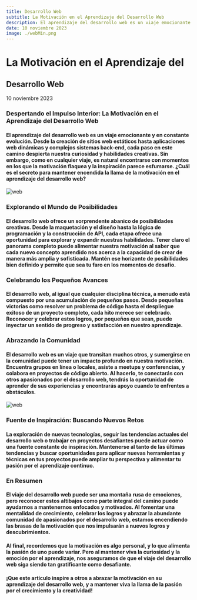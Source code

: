 ```yaml
---
title: Desarrollo Web
subtitle: La Motivación en el Aprendizaje del Desarrollo Web
description: El aprendizaje del desarrollo web es un viaje emocionante y en constante evolución. Cada paso en este camino despierta nuestra curiosidad y habilidades creativas. Sin embargo, como en cualquier viaje, es natural encontrarse con momentos en los que la motivación flaquea y la inspiración parece esfumarse.
date: 10 noviembre 2023
image: ./webMin.png
---
```


# La Motivación en el Aprendizaje del
## Desarrollo Web

10 noviembre 2023

### Despertando el Impulso Interior: La Motivación en el Aprendizaje del Desarrollo Web

#### El aprendizaje del desarrollo web es un viaje emocionante y en constante evolución. Desde la creación de sitios web estáticos hasta aplicaciones web dinámicas y complejos sistemas back-end, cada paso en este camino despierta nuestra curiosidad y habilidades creativas. Sin embargo, como en cualquier viaje, es natural encontrarse con momentos en los que la motivación flaquea y la inspiración parece esfumarse. ¿Cuál es el secreto para mantener encendida la llama de la motivación en el aprendizaje del desarrollo web?

![web](./web.png)

### Explorando el Mundo de Posibilidades

#### El desarrollo web ofrece un sorprendente abanico de posibilidades creativas. Desde la maquetación y el diseño hasta la lógica de programación y la construcción de API, cada etapa ofrece una oportunidad para explorar y expandir nuestras habilidades. Tener claro el panorama completo puede alimentar nuestra motivación al saber que cada nuevo concepto aprendido nos acerca a la capacidad de crear de manera más amplia y sofisticada. Mantén ese horizonte de posibilidades bien definido y permite que sea tu faro en los momentos de desafío.

### Celebrando los Pequeños Avances

#### El desarrollo web, al igual que cualquier disciplina técnica, a menudo está compuesto por una acumulación de pequeños pasos. Desde pequeñas victorias como resolver un problema de código hasta el despliegue exitoso de un proyecto completo, cada hito merece ser celebrado. Reconocer y celebrar estos logros, por pequeños que sean, puede inyectar un sentido de progreso y satisfacción en nuestro aprendizaje.

### Abrazando la Comunidad

#### El desarrollo web es un viaje que transitan muchos otros, y sumergirse en la comunidad puede tener un impacto profundo en nuestra motivación. Encuentra grupos en línea o locales, asiste a meetups y conferencias, y colabora en proyectos de código abierto. Al hacerlo, te conectarás con otros apasionados por el desarrollo web, tendrás la oportunidad de aprender de sus experiencias y encontrarás apoyo cuando te enfrentes a obstáculos.

![web](./web1.png)

### Fuente de Inspiración: Buscando Nuevos Retos

#### La exploración de nuevas tecnologías, seguir las tendencias actuales del desarrollo web o trabajar en proyectos desafiantes puede actuar como una fuente constante de inspiración. Mantenerse al tanto de las últimas tendencias y buscar oportunidades para aplicar nuevas herramientas y técnicas en tus proyectos puede ampliar tu perspectiva y alimentar tu pasión por el aprendizaje continuo.

### En Resumen

#### El viaje del desarrollo web puede ser una montaña rusa de emociones, pero reconocer estos altibajos como parte integral del camino puede ayudarnos a mantenernos enfocados y motivados. Al fomentar una mentalidad de crecimiento, celebrar los logros y abrazar la abundante comunidad de apasionados por el desarrollo web, estamos encendiendo las brasas de la motivación que nos impulsarán a nuevos logros y descubrimientos.

#### Al final, recordemos que la motivación es algo personal, y lo que alimenta la pasión de uno puede variar. Pero al mantener viva la curiosidad y la emoción por el aprendizaje, nos aseguramos de que el viaje del desarrollo web siga siendo tan gratificante como desafiante.

#### ¡Que este artículo inspire a otros a abrazar la motivación en su aprendizaje del desarrollo web, y a mantener viva la llama de la pasión por el crecimiento y la creatividad!